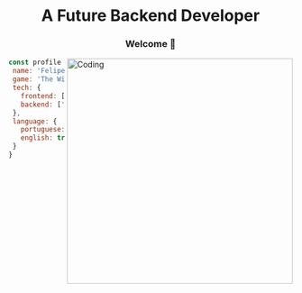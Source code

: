 <h1 align="center">A Future Backend Developer</h3>

<div align="center">
  <h3> Welcome 👋</h2>
</div>

<div >
  <p>  <img alt="Coding" align="right" width="400" src="https://media.giphy.com/media/BoqQ67DnKxvOM/giphy.gif"></p>
</div>
 

 ```javascript
const profile = {
  name: 'Felipe R. Tsuda',
  game: 'The Witcher 3',
  tech: {
    frontend: ['React', 'Tailwindcss'],
    backend: ['Prisma', 'tRPC']
  },
  language: {
    portuguese: true,
    english: true,
  }
}
```
